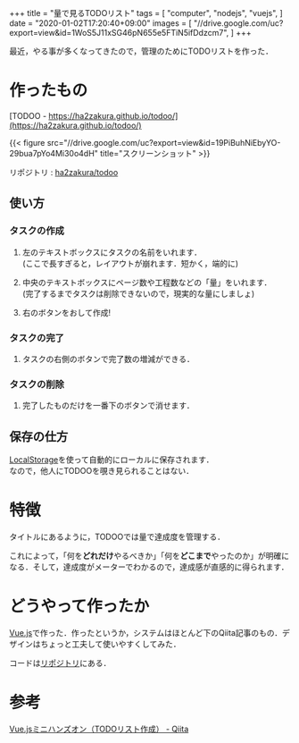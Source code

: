 +++
title = "量で見るTODOリスト"
tags = [
  "computer",
  "nodejs",
  "vuejs",
]
date = "2020-01-02T17:20:40+09:00"
images = [
  "//drive.google.com/uc?export=view&id=1WoS5J11xSG46pN655e5FTiN5ifDdzcm7",
]
+++

最近，やる事が多くなってきたので，管理のためにTODOリストを作った．
<!--more-->


# 作ったもの

[TODOO - https://ha2zakura.github.io/todoo/](https://ha2zakura.github.io/todoo/)

{{< figure src="//drive.google.com/uc?export=view&id=19PiBuhNiEbyYO-29bua7pYo4Mi30o4dH" title="スクリーンショット" >}}

リポジトリ : [ha2zakura/todoo](https://github.com/ha2zakura/todoo)

## 使い方

### タスクの作成

1. 左のテキストボックスにタスクの名前をいれます．  
(ここで長すぎると，レイアウトが崩れます．短かく，端的に)

1. 中央のテキストボックスにページ数や工程数などの「量」をいれます．  
(完了するまでタスクは削除できないので，現実的な量にしましょ)

1. 右のボタンをおして作成!

### タスクの完了

1. タスクの右側のボタンで完了数の増減ができる．

### タスクの削除

1. 完了したものだけを一番下のボタンで消せます．

## 保存の仕方

[LocalStorage](https://www.w3schools.com/html/html5_webstorage.asp)を使って自動的にローカルに保存されます．  
なので，他人にTODOOを覗き見られることはない．


# 特徴

タイトルにあるように，TODOOでは量で達成度を管理する．

これによって，「何を**どれだけ**やるべきか」「何を**どこまで**やったのか」が明確になる．そして，達成度がメーターでわかるので，達成感が直感的に得られます．

# どうやって作ったか

[Vue.js](https://vuejs.org/)で作った．作ったというか，システムはほとんど下のQiita記事のもの．デザインはちょっと工夫して使いやすくしてみた．

コードは[リポジトリ](https://github.com/ha2zakura/todoo)にある．

# 参考

[Vue.jsミニハンズオン（TODOリスト作成） - Qiita](https://qiita.com/moonglows76/items/358ef3cd1566c38ece3a)
